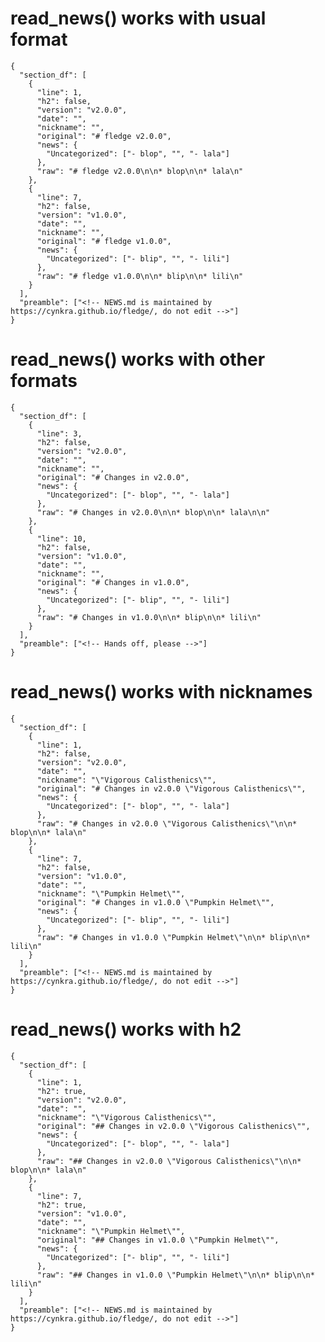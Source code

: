 # read_news() works with usual format

    {
      "section_df": [
        {
          "line": 1,
          "h2": false,
          "version": "v2.0.0",
          "date": "",
          "nickname": "",
          "original": "# fledge v2.0.0",
          "news": {
            "Uncategorized": ["- blop", "", "- lala"]
          },
          "raw": "# fledge v2.0.0\n\n* blop\n\n* lala\n"
        },
        {
          "line": 7,
          "h2": false,
          "version": "v1.0.0",
          "date": "",
          "nickname": "",
          "original": "# fledge v1.0.0",
          "news": {
            "Uncategorized": ["- blip", "", "- lili"]
          },
          "raw": "# fledge v1.0.0\n\n* blip\n\n* lili\n"
        }
      ],
      "preamble": ["<!-- NEWS.md is maintained by https://cynkra.github.io/fledge/, do not edit -->"]
    } 

# read_news() works with other formats

    {
      "section_df": [
        {
          "line": 3,
          "h2": false,
          "version": "v2.0.0",
          "date": "",
          "nickname": "",
          "original": "# Changes in v2.0.0",
          "news": {
            "Uncategorized": ["- blop", "", "- lala"]
          },
          "raw": "# Changes in v2.0.0\n\n* blop\n\n* lala\n\n"
        },
        {
          "line": 10,
          "h2": false,
          "version": "v1.0.0",
          "date": "",
          "nickname": "",
          "original": "# Changes in v1.0.0",
          "news": {
            "Uncategorized": ["- blip", "", "- lili"]
          },
          "raw": "# Changes in v1.0.0\n\n* blip\n\n* lili\n"
        }
      ],
      "preamble": ["<!-- Hands off, please -->"]
    } 

# read_news() works with nicknames

    {
      "section_df": [
        {
          "line": 1,
          "h2": false,
          "version": "v2.0.0",
          "date": "",
          "nickname": "\"Vigorous Calisthenics\"",
          "original": "# Changes in v2.0.0 \"Vigorous Calisthenics\"",
          "news": {
            "Uncategorized": ["- blop", "", "- lala"]
          },
          "raw": "# Changes in v2.0.0 \"Vigorous Calisthenics\"\n\n* blop\n\n* lala\n"
        },
        {
          "line": 7,
          "h2": false,
          "version": "v1.0.0",
          "date": "",
          "nickname": "\"Pumpkin Helmet\"",
          "original": "# Changes in v1.0.0 \"Pumpkin Helmet\"",
          "news": {
            "Uncategorized": ["- blip", "", "- lili"]
          },
          "raw": "# Changes in v1.0.0 \"Pumpkin Helmet\"\n\n* blip\n\n* lili\n"
        }
      ],
      "preamble": ["<!-- NEWS.md is maintained by https://cynkra.github.io/fledge/, do not edit -->"]
    } 

# read_news() works with h2

    {
      "section_df": [
        {
          "line": 1,
          "h2": true,
          "version": "v2.0.0",
          "date": "",
          "nickname": "\"Vigorous Calisthenics\"",
          "original": "## Changes in v2.0.0 \"Vigorous Calisthenics\"",
          "news": {
            "Uncategorized": ["- blop", "", "- lala"]
          },
          "raw": "## Changes in v2.0.0 \"Vigorous Calisthenics\"\n\n* blop\n\n* lala\n"
        },
        {
          "line": 7,
          "h2": true,
          "version": "v1.0.0",
          "date": "",
          "nickname": "\"Pumpkin Helmet\"",
          "original": "## Changes in v1.0.0 \"Pumpkin Helmet\"",
          "news": {
            "Uncategorized": ["- blip", "", "- lili"]
          },
          "raw": "## Changes in v1.0.0 \"Pumpkin Helmet\"\n\n* blip\n\n* lili\n"
        }
      ],
      "preamble": ["<!-- NEWS.md is maintained by https://cynkra.github.io/fledge/, do not edit -->"]
    } 

